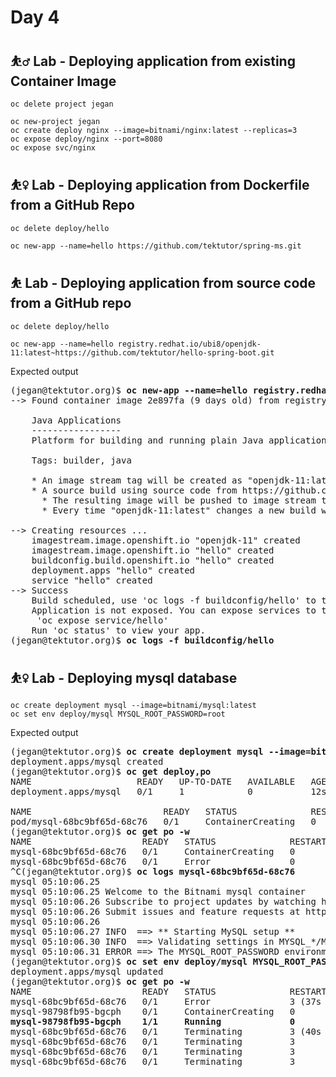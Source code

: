 # Day 4

## ⛹️‍♂️ Lab - Deploying application from existing Container Image
```
oc delete project jegan

oc new-project jegan
oc create deploy nginx --image=bitnami/nginx:latest --replicas=3
oc expose deploy/nginx --port=8080
oc expose svc/nginx
```

## ⛹️‍♀️ Lab - Deploying application from Dockerfile from a GitHub Repo
```
oc delete deploy/hello

oc new-app --name=hello https://github.com/tektutor/spring-ms.git
```


## ⛹️ Lab - Deploying application from source code from a GitHub repo
```
oc delete deploy/hello

oc new-app --name=hello registry.redhat.io/ubi8/openjdk-11:latest~https://github.com/tektutor/hello-spring-boot.git
```

Expected output
<pre>
(jegan@tektutor.org)$ <b>oc new-app --name=hello registry.redhat.io/ubi8/openjdk-11:latest~https://github.com/tektutor/hello-spring-boot.git</b>
--> Found container image 2e897fa (9 days old) from registry.redhat.io for "registry.redhat.io/ubi8/openjdk-11:latest"

    Java Applications 
    ----------------- 
    Platform for building and running plain Java applications (fat-jar and flat classpath)

    Tags: builder, java

    * An image stream tag will be created as "openjdk-11:latest" that will track the source image
    * A source build using source code from https://github.com/tektutor/hello-spring-boot.git will be created
      * The resulting image will be pushed to image stream tag "hello:latest"
      * Every time "openjdk-11:latest" changes a new build will be triggered

--> Creating resources ...
    imagestream.image.openshift.io "openjdk-11" created
    imagestream.image.openshift.io "hello" created
    buildconfig.build.openshift.io "hello" created
    deployment.apps "hello" created
    service "hello" created
--> Success
    Build scheduled, use 'oc logs -f buildconfig/hello' to track its progress.
    Application is not exposed. You can expose services to the outside world by executing one or more of the commands below:
     'oc expose service/hello' 
    Run 'oc status' to view your app.
(jegan@tektutor.org)$ <b>oc logs -f buildconfig/hello</b>
</pre>

## ⛹️‍♀️ Lab - Deploying mysql database 
```
oc create deployment mysql --image=bitnami/mysql:latest
oc set env deploy/mysql MYSQL_ROOT_PASSWORD=root
```

Expected output
<pre>
(jegan@tektutor.org)$ <b>oc create deployment mysql --image=bitnami/mysql:latest</b>
deployment.apps/mysql created
(jegan@tektutor.org)$ <b>oc get deploy,po</b>
NAME                    READY   UP-TO-DATE   AVAILABLE   AGE
deployment.apps/mysql   0/1     1            0           12s

NAME                         READY   STATUS              RESTARTS   AGE
pod/mysql-68bc9bf65d-68c76   0/1     ContainerCreating   0          12s
(jegan@tektutor.org)$ <b>oc get po -w</b>
NAME                     READY   STATUS              RESTARTS   AGE
mysql-68bc9bf65d-68c76   0/1     ContainerCreating   0          20s
mysql-68bc9bf65d-68c76   0/1     Error               0          27s
^C(jegan@tektutor.org)$ <b>oc logs mysql-68bc9bf65d-68c76</b>
mysql 05:10:06.25 
mysql 05:10:06.25 Welcome to the Bitnami mysql container
mysql 05:10:06.26 Subscribe to project updates by watching https://github.com/bitnami/containers
mysql 05:10:06.26 Submit issues and feature requests at https://github.com/bitnami/containers/issues
mysql 05:10:06.26 
mysql 05:10:06.27 INFO  ==> ** Starting MySQL setup **
mysql 05:10:06.30 INFO  ==> Validating settings in MYSQL_*/MARIADB_* env vars
mysql 05:10:06.31 ERROR ==> The MYSQL_ROOT_PASSWORD environment variable is empty or not set. Set the environment variable ALLOW_EMPTY_PASSWORD=yes to allow the container to be started with blank passwords. This is recommended only for development.
(jegan@tektutor.org)$ <b>oc set env deploy/mysql MYSQL_ROOT_PASSWORD=root</b>
deployment.apps/mysql updated
(jegan@tektutor.org)$ <b>oc get po -w</b>
NAME                     READY   STATUS              RESTARTS      AGE
mysql-68bc9bf65d-68c76   0/1     Error               3 (37s ago)   89s
mysql-98798fb95-bgcph    0/1     ContainerCreating   0             3s
<b>mysql-98798fb95-bgcph    1/1     Running             0             6s</b>
mysql-68bc9bf65d-68c76   0/1     Terminating         3 (40s ago)   92s
mysql-68bc9bf65d-68c76   0/1     Terminating         3             92s
mysql-68bc9bf65d-68c76   0/1     Terminating         3             93s
mysql-68bc9bf65d-68c76   0/1     Terminating         3             93s
</pre>
